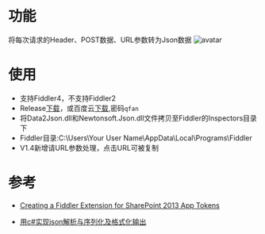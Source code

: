 # 功能  

将每次请求的Header、POST数据、URL参数转为Json数据
![avatar](https://github.com/steinvenic/FiddlerExtention_Data2Json/blob/master/%E8%AF%B4%E6%98%8E.png)

# 使用  
* 支持Fiddler4，不支持Fiddler2
* Release[下载](https://github.com/steinvenic/FiddlerExtention_Data2Json/releases)，或百度云[下载](https://pan.baidu.com/s/1acZnUcKcoLDgMoQzndHs6A),密码`qfan`
* 将Data2Json.dll和Newtonsoft.Json.dll文件拷贝至Fiddler的Inspectors目录下
* Fiddler目录:C:\Users\Your User Name\AppData\Local\Programs\Fiddler
* V1.4新增请URL参数处理，点击URL可被复制

# 参考  

* [Creating a Fiddler Extension for SharePoint 2013 App Tokens](https://blogs.msdn.microsoft.com/kaevans/2013/08/25/creating-a-fiddler-extension-for-sharepoint-2013-app-tokens/)

* [用c#实现json解析与序列化及格式化输出](https://blog.csdn.net/u013434984/article/details/80305979)
